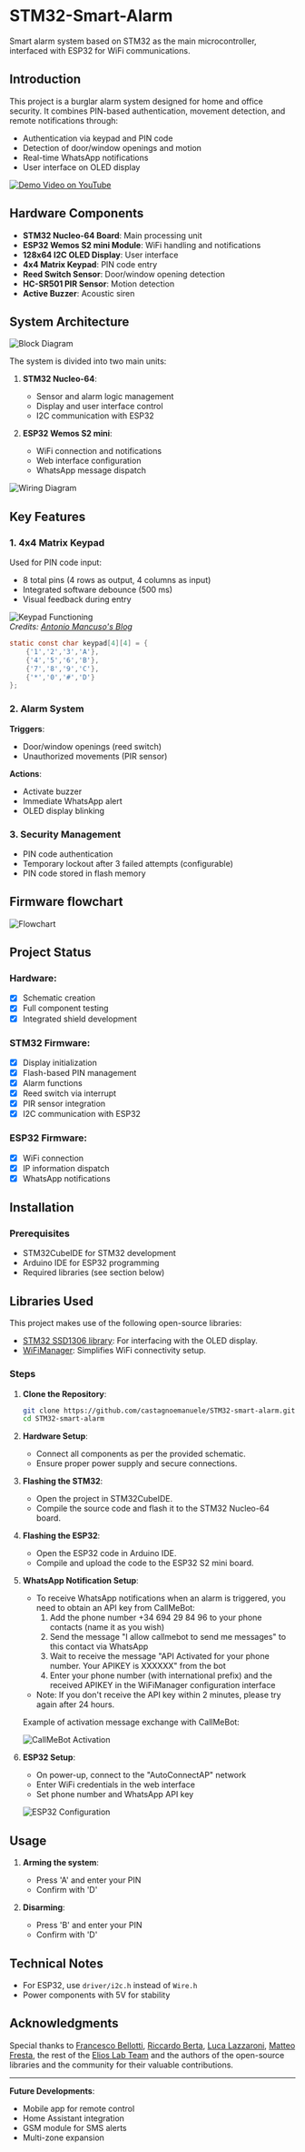 # STM32-Smart-Alarm

Smart alarm system based on STM32 as the main microcontroller, interfaced with ESP32 for WiFi communications.

## Introduction

This project is a burglar alarm system designed for home and office security. It combines PIN-based authentication, movement detection, and remote notifications through:

- Authentication via keypad and PIN code  
- Detection of door/window openings and motion  
- Real-time WhatsApp notifications  
- User interface on OLED display

[![Demo Video on YouTube](https://img.youtube.com/vi/71LS64RbG-M/hqdefault.jpg)](https://www.youtube.com/watch?v=71LS64RbG-M)

## Hardware Components

- **STM32 Nucleo-64 Board**: Main processing unit 
- **ESP32 Wemos S2 mini Module**: WiFi handling and notifications  
- **128x64 I2C OLED Display**: User interface  
- **4x4 Matrix Keypad**: PIN code entry  
- **Reed Switch Sensor**: Door/window opening detection  
- **HC-SR501 PIR Sensor**: Motion detection  
- **Active Buzzer**: Acoustic siren  
## System Architecture

![Block Diagram](materials/images/Architecture_diagram_pictures.drawio.svg)

The system is divided into two main units:

1. **STM32 Nucleo-64**:
   - Sensor and alarm logic management  
   - Display and user interface control  
   - I2C communication with ESP32  

2. **ESP32 Wemos S2 mini**:
   - WiFi connection and notifications  
   - Web interface configuration  
   - WhatsApp message dispatch  

![Wiring Diagram](implementation/Schematics/wiring.svg)

## Key Features

### 1. 4x4 Matrix Keypad

Used for PIN code input:

- 8 total pins (4 rows as output, 4 columns as input)  
- Integrated software debounce (500 ms)  
- Visual feedback during entry  

![Keypad Functioning](materials/images/keypad.gif)  
*Credits: [Antonio Mancuso's Blog](https://mancusoa74.blogspot.com/2017/02/scratch-e-arduino-progetto-6-tastierino.html)*

```c
static const char keypad[4][4] = {
    {'1','2','3','A'},
    {'4','5','6','B'},
    {'7','8','9','C'},
    {'*','0','#','D'}
};
```

### 2. Alarm System

**Triggers**:

- Door/window openings (reed switch)  
- Unauthorized movements (PIR sensor)   

**Actions**:

- Activate buzzer  
- Immediate WhatsApp alert  
- OLED display blinking  

### 3. Security Management

- PIN code authentication  
- Temporary lockout after 3 failed attempts (configurable)  
- PIN code stored in flash memory   

## Firmware flowchart

![Flowchart](materials/images/flowchart_final.drawio.svg)

## Project Status

### Hardware:

- [x] Schematic creation  
- [x] Full component testing  
- [x] Integrated shield development  

### STM32 Firmware:

- [x] Display initialization  
- [x] Flash-based PIN management  
- [x] Alarm functions  
- [x] Reed switch via interrupt  
- [x] PIR sensor integration  
- [x] I2C communication with ESP32  

### ESP32 Firmware:

- [x] WiFi connection  
- [x] IP information dispatch  
- [x] WhatsApp notifications  

## Installation

### Prerequisites

- STM32CubeIDE for STM32 development  
- Arduino IDE for ESP32 programming  
- Required libraries (see section below) 
## Libraries Used

This project makes use of the following open-source libraries:
- [STM32 SSD1306 library](https://github.com/afiskon/stm32-ssd1306): For interfacing with the OLED display.
- [WiFiManager](https://github.com/tzapu/WiFiManager): Simplifies WiFi connectivity setup.

### Steps
1. **Clone the Repository**:
   ```bash
   git clone https://github.com/castagnoemanuele/STM32-smart-alarm.git
   cd STM32-smart-alarm
   ```

2. **Hardware Setup**:
   - Connect all components as per the provided schematic.
   - Ensure proper power supply and secure connections.

3. **Flashing the STM32**:
   - Open the project in STM32CubeIDE.
   - Compile the source code and flash it to the STM32 Nucleo-64 board.

4. **Flashing the ESP32**:
   - Open the ESP32 code in Arduino IDE.
   - Compile and upload the code to the ESP32 S2 mini board.

5. **WhatsApp Notification Setup**:
   - To receive WhatsApp notifications when an alarm is triggered, you need to obtain an API key from CallMeBot:
     1. Add the phone number +34 694 29 84 96 to your phone contacts (name it as you wish)
     2. Send the message "I allow callmebot to send me messages" to this contact via WhatsApp
     3. Wait to receive the message "API Activated for your phone number. Your APIKEY is XXXXXX" from the bot
     4. Enter your phone number (with international prefix) and the received APIKEY in the WiFiManager configuration interface
   - Note: If you don't receive the API key within 2 minutes, please try again after 24 hours.
   
   Example of activation message exchange with CallMeBot:
   
   ![CallMeBot Activation](materials/images/callmebot-activation.png)

6. **ESP32 Setup**:
   - On power-up, connect to the "AutoConnectAP" network  
   - Enter WiFi credentials in the web interface  
   - Set phone number and WhatsApp API key  

   ![ESP32 Configuration](materials/images/ESP32-Configuration.png)

## Usage

1. **Arming the system**:
   - Press 'A' and enter your PIN  
   - Confirm with 'D'  

2. **Disarming**:
   - Press 'B' and enter your PIN  
   - Confirm with 'D' 

## Technical Notes

- For ESP32, use `driver/i2c.h` instead of `Wire.h`  
- Power components with 5V for stability


## Acknowledgments

Special thanks to [Francesco Bellotti](https://github.com/FranzGH), [Riccardo Berta](https://github.com/riccardoberta), [Luca Lazzaroni](https://github.com/lucalazzaroni), [Matteo Fresta](https://github.com/mattefresta), the rest of the [Elios Lab Team](https://github.com/Elios-Lab) and the authors of the open-source libraries and the community for their valuable contributions.

---

**Future Developments**:

- Mobile app for remote control  
- Home Assistant integration  
- GSM module for SMS alerts  
- Multi-zone expansion  
